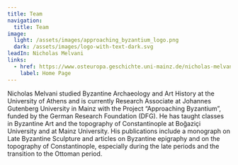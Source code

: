 ```yaml
---
title: Team
navigation:
  title: Team
image:
  light: /assets/images/approaching_byzantium_logo.png
  dark: /assets/images/logo-with-text-dark.svg
leadIn: Nicholas Melvani
links:
  - href: https://www.osteuropa.geschichte.uni-mainz.de/nicholas-melvani/
    label: Home Page
---
```

Nicholas Melvani studied Byzantine Archaeology and Art History at the University of Athens and is currently Research Associate at Johannes Gutenberg University in Mainz with the Project “Approaching Byzantium”, funded by the German Research Foundation (DFG). He has taught classes in Byzantine Art and the topography of Constantinople at Boğaziçi University and at Mainz University. His publications include a monograph on Late Byzantine Sculpture and articles on Byzantine epigraphy and on the topography of Constantinople, especially during the late periods and the transition to the Ottoman period.
